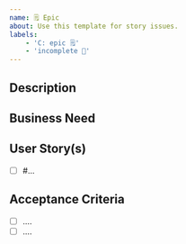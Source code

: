 ```yaml
---
name: 🗒️ Epic
about: Use this template for story issues.
labels:
    - 'C: epic 🗒️'
    - 'incomplete 📝'
---
```


## Description

<!--
Describe the problem you are trying to solve.
What problem are we solving with this? Is this epic part of the planned features and which ones?
-->

## Business Need <!-- Why is this needed? -->

<!--
Describe the business need for this epic.
Why is this needed? Who is it for? What is the value? Why is it important?
-->

## User Story(s)

<!--
list of user story
-->

-   [ ] #...

## Acceptance Criteria

-   [ ] ....
-   [ ] ....
